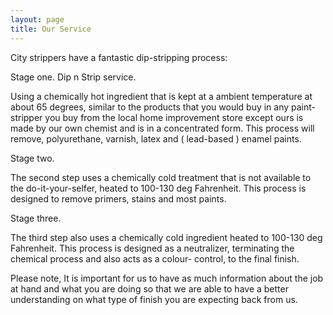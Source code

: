 ```yaml
---
layout: page
title: Our Service
---
```


City strippers have a fantastic dip-stripping process:

Stage one. Dip n Strip service.

Using a chemically hot ingredient that is kept at a ambient temperature at about 65 degrees, similar to the products that you would buy in any paint-stripper you buy from the local home improvement store except ours is made by our own chemist and is in a concentrated form. This process will remove, polyurethane, varnish, latex and ( lead-based ) enamel paints.

Stage two.

The second step uses a chemically cold treatment that is not available to the do-it-your-selfer,  heated to 100-130 deg Fahrenheit. This process is designed to remove primers, stains and most paints.

Stage three.

The third step also uses a chemically cold ingredient heated to 100-130 deg Fahrenheit. This process is designed as a neutralizer, terminating the chemical process and also acts as a colour- control, to the final finish. 

Please note, It is important for us to have as much information about the job at hand and what you are doing so that we are able to have a better understanding on what type of finish you are expecting back from us. 